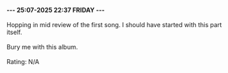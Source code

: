 <b>--- 25:07-2025 22:37 FRIDAY ---</b>
<br/><br/>
Hopping in mid review of the first song. I should have started with this part itself.
<br/><br/>
Bury me with this album.
<br/><br/>
Rating: N/A